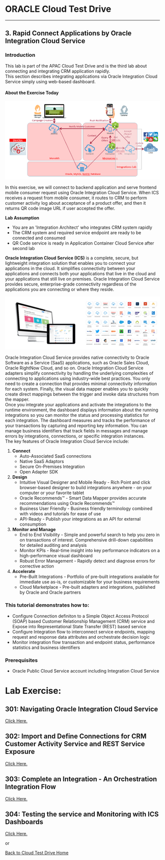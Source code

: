 # ORACLE Cloud Test Drive #
-----
## 3. Rapid Connect Applications by Oracle Integration Cloud Service ##

### Introduction ###
This lab is part of the APAC Cloud Test Drive and is the third lab about connecting and integrating CRM application rapidly.  
This section describes integrating applications via Oracle Integration Cloud Service simply using web-based dashboard.

#### About the Exercise Today ####

![](images/ics.scope.png)

In this exercise, we will connect to backend application and serve frontend mobile consumer request using Oracle Integration Cloud Service. When ICS receives a request from mobile consumer, it routes to CRM to perform customer activity log about acceptance of a product offer, and then it returns QR code image URL if user accepted the offer.

**Lab Assumption**
+ You are an 'Integration Architect' who integrates CRM system rapidly
+ The CRM system and required service endpoint are ready to be connected and consumed
+ QR Code service is ready in Application Container Cloud Service after second lab

**Oracle Integration Cloud Service (ICS)** is a complete, secure, but lightweight integration solution that enables you to connect your applications in the cloud. It simplifies connectivity between your applications and connects both your applications that live in the cloud and your applications that still live on premises. Oracle Integration Cloud Service provides secure, enterprise-grade connectivity regardless of the applications you are connecting or where they reside.

![](images/00.ics.png)

Oracle Integration Cloud Service provides native connectivity to Oracle Software as a Service (SaaS) applications, such as Oracle Sales Cloud, Oracle RightNow Cloud, and so on. Oracle Integration Cloud Service adapters simplify connectivity by handling the underlying complexities of connecting to applications using industry-wide best practices. You only need to create a connection that provides minimal connectivity information for each system. Finally, the visual data mapper enables you to quickly create direct mappings between the trigger and invoke data structures from the mapper.  
Once you integrate your applications and activate the integrations to the runtime environment, the dashboard displays information about the running integrations so you can monitor the status and processing statistics for each integration. The dashboard measures and tracks the performance of your transactions by capturing and reporting key information. You can manage business identifiers that track fields in messages and manage errors by integrations, connections, or specific integration instances.  
The key features of Oracle Integration Cloud Service include:
1. **Connect**
    - Auto-Associated SaaS connections
	- Native SaaS Adaptors
	- Secure On-Premises Integration
	- Open Adapter SDK
2. **Design**
    - Intuitive Visual Designer and Mobile Ready - Rich Point and click browser-based designer to build integrations anywhere - on your computer or your favorite tablet
    - Oracle Recommends™ - Smart Data Mapper provides accurate recommendations using Oracle Recommends™
    - Business User Friendly - Business friendly terminology combined with videos and tutorials for ease of use
    - API-Ready - Publish your integrations as an API for external consumption
3. **Monitor and Manage**
    - End to End Visibility - Simple and powerful search to help you zero in on transactions of interest. Comprehensive drill-down capabilities for detailed auditing and analysis
    - Monitor KPIs - Real-time insight into key performance indicators on a high-performance visual dashboard
    - Robust Error Management - Rapidly detect and diagnose errors for corrective action
4. **Accelerate**
    - Pre-Built Integrations - Portfolio of pre-built integrations available for immediate use as-is, or customizable for your business requirements
    - Cloud Marketplace - Pre-built adapters and integrations, published by Oracle and Oracle partners

### This tutorial demonstrates how to: ###
- Configure Connection definiton to a Simple Object Access Protocol (SOAP) based Customer Relationship Management (CRM) service and Expose into Representational State Transfer (REST) based service
- Configure Integration flow to interconnect service endpoints, mapping request and response data attributes and orchestrate decision logic
- Monitor integration flow transaction and endpoint status, performance statistics and business identifiers

### Prerequisites ###
- Oracle Public Cloud Service account including Integration Cloud Service

# Lab Exercise: #

## 301: Navigating Oracle Integration Cloud Service ##

[Click Here.](301-IntegrationsLab_s.md)

## 302: Import and Define Connections for CRM Customer Activity Service and REST Service Exposure ##

[Click Here.](302-IntegrationsLab_s.md)

## 303: Complete an Integration - An Orchestration Integration Flow ##

[Click Here.](303-IntegrationsLab_s.md)

## 304: Testing the service and Monitoring with ICS Dashboards ##

[Click Here.](304-IntegrationsLab_s.md)

or

[Back to Cloud Test Drive Home](../README.md)
